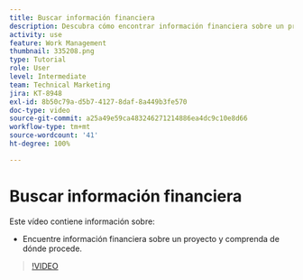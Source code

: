 ```yaml
---
title: Buscar información financiera
description: Descubra cómo encontrar información financiera sobre un proyecto y comprenda de dónde procede.
activity: use
feature: Work Management
thumbnail: 335208.png
type: Tutorial
role: User
level: Intermediate
team: Technical Marketing
jira: KT-8948
exl-id: 8b50c79a-d5b7-4127-8daf-8a449b3fe570
doc-type: video
source-git-commit: a25a49e59ca483246271214886ea4dc9c10e8d66
workflow-type: tm+mt
source-wordcount: '41'
ht-degree: 100%

---
```


# Buscar información financiera

Este vídeo contiene información sobre:

* Encuentre información financiera sobre un proyecto y comprenda de dónde procede.

>[!VIDEO](https://video.tv.adobe.com/v/335208/?quality=12&learn=on)
